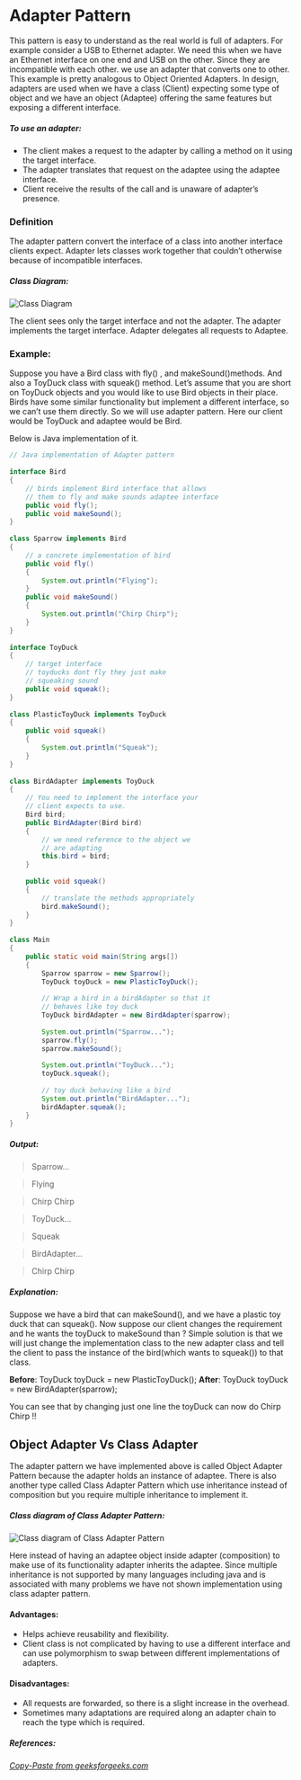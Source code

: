 # Adapter Pattern

This pattern is easy to understand as the real world is full of adapters.   For example consider a USB to Ethernet adapter. We need this when we have an Ethernet interface on one end and USB on the other. Since they are incompatible with each other. we use an adapter that converts one to other. This example is pretty analogous to Object Oriented Adapters. In design, adapters are used when we have a class (Client) expecting some type of object and we have an object (Adaptee) offering the same features but exposing a different interface.

##### To use an adapter:
- The client makes a request to the adapter by calling a method on it using the target interface.
- The adapter translates that request on the adaptee using the adaptee interface.
- Client receive the results of the call and is unaware of adapter’s presence.

### Definition

The adapter pattern convert the interface of a class into another interface clients expect. Adapter lets classes work together that couldn’t otherwise because of incompatible interfaces.

##### Class Diagram:
![Class Diagram](https://media.geeksforgeeks.org/wp-content/uploads/classDiagram.jpg "Class Diagram")

The client sees only the target interface and not the adapter. The adapter implements the target interface. Adapter delegates all requests to Adaptee.

### Example:

Suppose you have a Bird class with fly() , and makeSound()methods. And also a ToyDuck class with squeak() method. Let’s assume that you are short on ToyDuck objects and you would like to use Bird objects in their place. Birds have some similar functionality but implement a different interface, so we can’t use them directly. So we will use adapter pattern. Here our client would be ToyDuck and adaptee would be Bird.

Below is Java implementation of it.

```java
// Java implementation of Adapter pattern 
  
interface Bird 
{ 
    // birds implement Bird interface that allows 
    // them to fly and make sounds adaptee interface 
    public void fly(); 
    public void makeSound(); 
} 
  
class Sparrow implements Bird 
{ 
    // a concrete implementation of bird 
    public void fly() 
    { 
        System.out.println("Flying"); 
    } 
    public void makeSound() 
    { 
        System.out.println("Chirp Chirp"); 
    } 
} 
  
interface ToyDuck 
{ 
    // target interface 
    // toyducks dont fly they just make 
    // squeaking sound 
    public void squeak(); 
} 
  
class PlasticToyDuck implements ToyDuck 
{ 
    public void squeak() 
    { 
        System.out.println("Squeak"); 
    } 
} 
  
class BirdAdapter implements ToyDuck 
{ 
    // You need to implement the interface your 
    // client expects to use. 
    Bird bird; 
    public BirdAdapter(Bird bird) 
    { 
        // we need reference to the object we 
        // are adapting 
        this.bird = bird; 
    } 
  
    public void squeak() 
    { 
        // translate the methods appropriately 
        bird.makeSound(); 
    } 
} 
  
class Main 
{ 
    public static void main(String args[]) 
    { 
        Sparrow sparrow = new Sparrow(); 
        ToyDuck toyDuck = new PlasticToyDuck(); 
  
        // Wrap a bird in a birdAdapter so that it  
        // behaves like toy duck 
        ToyDuck birdAdapter = new BirdAdapter(sparrow); 
  
        System.out.println("Sparrow..."); 
        sparrow.fly(); 
        sparrow.makeSound(); 
  
        System.out.println("ToyDuck..."); 
        toyDuck.squeak(); 
  
        // toy duck behaving like a bird  
        System.out.println("BirdAdapter..."); 
        birdAdapter.squeak(); 
    } 
} 
```

##### Output:

> Sparrow...

> Flying

> Chirp Chirp

> ToyDuck...

> Squeak

> BirdAdapter...

> Chirp Chirp

##### Explanation:

Suppose we have a bird that can makeSound(), and we have a plastic toy duck that can squeak(). Now suppose our client changes the requirement and he wants the toyDuck to makeSound than ?
Simple solution is that we will just change the implementation class to the new adapter class and tell the client to pass the instance of the bird(which wants to squeak()) to that class.

**Before**: ToyDuck toyDuck = new PlasticToyDuck();
**After**: ToyDuck toyDuck = new BirdAdapter(sparrow);

You can see that by changing just one line the toyDuck can now do Chirp Chirp !!

## Object Adapter Vs Class Adapter
The adapter pattern we have implemented above is called Object Adapter Pattern because the adapter holds an instance of adaptee. 
There is also another type called Class Adapter Pattern which use inheritance instead of composition but you require multiple inheritance to implement it.

##### Class diagram of Class Adapter Pattern:
![Class diagram of Class Adapter Pattern](https://media.geeksforgeeks.org/wp-content/uploads/classDiagram33.jpg "Class diagram of Class Adapter Pattern")

Here instead of having an adaptee object inside adapter (composition) to make use of its functionality adapter inherits the adaptee.
Since multiple inheritance is not supported by many languages including java and is associated with many problems we have not shown implementation using class adapter pattern.

#### Advantages:
- Helps achieve reusability and flexibility.
- Client class is not complicated by having to use a different interface and can use polymorphism to swap between different implementations of adapters.

#### Disadvantages:
- All requests are forwarded, so there is a slight increase in the overhead.
- Sometimes many adaptations are required along an adapter chain to reach the type which is required.

##### References:
*[Copy-Paste from geeksforgeeks.com](https://www.geeksforgeeks.org/adapter-pattern/)*
